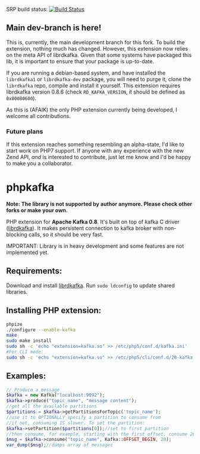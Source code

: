 SRP build status: [![Build Status](https://travis-ci.org/EVODelavega/phpkafka.svg?branch=feature%2FSRP)](https://travis-ci.org/EVODelavega/phpkafka)
## Main dev-branch is here!

This is, currently, the main development branch for this fork. To build the extension, nothing much has changed.
However, this extension now relies on the meta API of librdkafka. Given that some systems have packaged this lib, it is important to ensure that your package is up-to-date.

If you are running a debian-based system, and have installed the `librdkafka1` or `librdkafka-dev` package, you will need to purge it, clone the `librdkafka` repo, compile and install it yourself. This extension requires librdkafka version 0.8.6 (check `RD_KAFKA_VERSION`, it should be defined as `0x00080600`).

As this is (AFAIK) the only PHP extension currently being developed, I welcome all contributions.

### Future plans

If this extension reaches something resembling an alpha-state, I'd like to start work on PHP7 support. If anyone with any experience with the new Zend API, _and_ is interested to contribute, just let me know and I'd be happy to make you a collaborator.

phpkafka
========

**Note: The library is not supported by author anymore. Please check other forks or make your own.**

PHP extension for **Apache Kafka 0.8**. It's built on top of kafka C driver ([librdkafka](https://github.com/edenhill/librdkafka/)).
It makes persistent connection to kafka broker with non-blocking calls, so it should be very fast.

IMPORTANT: Library is in heavy development and some features are not implemented yet.

Requirements:
-------------
Download and install [librdkafka](https://github.com/edenhill/librdkafka/). Run `sudo ldconfig` to update shared libraries.

Installing PHP extension:
----------
```bash
phpize
./configure --enable-kafka
make
sudo make install
sudo sh -c 'echo "extension=kafka.so" >> /etc/php5/conf.d/kafka.ini'
#For CLI mode:
sudo sh -c 'echo "extension=kafka.so" >> /etc/php5/cli/conf.d/20-kafka.ini'
```

Examples:
--------
```php
// Produce a message
$kafka = new Kafka("localhost:9092");
$kafka->produce("topic_name", "message content");
//get all the available partitions
$partitions = $kafka->getPartitionsForTopic('topic_name');
//use it to OPTIONALLY specify a partition to consume from
//if not, consuming IS slower. To set the partition:
$kafka->setPartition($partitions[0]);//set to first partition
//then consume, for example, starting with the first offset, consume 20 messages
$msg = $kafka->consume("topic_name", Kafka::OFFSET_BEGIN, 20);
var_dump($msg);//dumps array of messages
```
